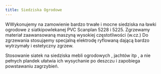 ```yaml
---
title: Siedziska Ogrodowe
---
```


WWykonujemy na zamowienie bardzo trwałe i mocne siedziska na ławki ogrodowe z siatkipowlekanej  PVC  Scanplan 5228 i 5225. Zgrzewamy materiał zaawansowaną maszyną wysokiej częstotliwości (w.cz.) Do zgrzewania stosująemy specjalną elektrodę ryflowaną dającą bardzo wytrzymały i estetyczny zgrzew.

Stosowanie  siatek na siedziska mebli ogrodowych ,  jachtów itp  , a nie pełnych plandek ułatwia ich wysychanie  po deszczu i zapobiega powstawaniu zagrzybień.


